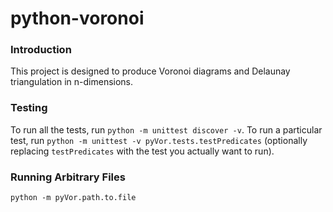# python-voronoi
### Introduction
This project is designed to produce Voronoi diagrams and Delaunay
triangulation in n-dimensions.

### Testing
To run all the tests, run `python -m unittest discover -v`.
To run a particular test, run `python -m unittest -v pyVor.tests.testPredicates`
(optionally replacing `testPredicates` with the test you actually want to run).

### Running Arbitrary Files
`python -m pyVor.path.to.file`
